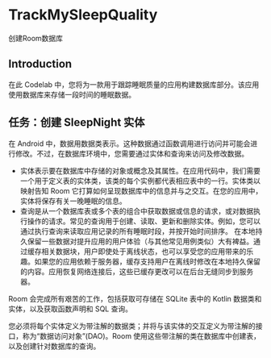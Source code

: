 # TrackMySleepQuality
创建Room数据库


Introduction
------------
在此 Codelab 中，您将为一款用于跟踪睡眠质量的应用构建数据库部分。该应用使用数据库来存储一段时间的睡眠数据。


任务：创建 SleepNight 实体
------------
在 Android 中，数据用数据类表示。这种数据通过函数调用进行访问并可能会进行修改。不过，在数据库环境中，您需要通过实体和查询来访问及修改数据。

- 实体表示要在数据库中存储的对象或概念及其属性。在应用代码中，我们需要一个用于定义表的实体类，该类的每个实例都代表相应表中的一行。实体类以映射告知 Room 它打算如何呈现数据库中的信息并与之交互。在您的应用中，实体将保存有关一晚睡眠的信息。
- 查询是从一个数据库表或多个表的组合中获取数据或信息的请求，或对数据执行操作的请求。常见的查询用于创建、读取、更新和删除实体。例如，您可以通过执行查询来读取应用记录的所有睡眠时段，并按开始时间排序。
在本地持久保留一些数据对提升应用的用户体验（与其他常见用例类似）大有裨益。通过缓存相关数据块，用户即使处于离线状态，也可以享受您的应用带来的乐趣。如果您的应用依赖于服务器，缓存支持用户在离线时修改在本地持久保留的内容。应用恢复网络连接后，这些已缓存更改可以在后台无缝同步到服务器。

Room 会完成所有艰苦的工作，包括获取可存储在 SQLite 表中的 Kotlin 数据类和实体，以及获取函数声明和 SQL 查询。

您必须将每个实体定义为带注解的数据类；并将与该实体的交互定义为带注解的接口，称为“数据访问对象”(DAO)。Room 使用这些带注解的类在数据库中创建表，以及创建针对数据库的查询。


